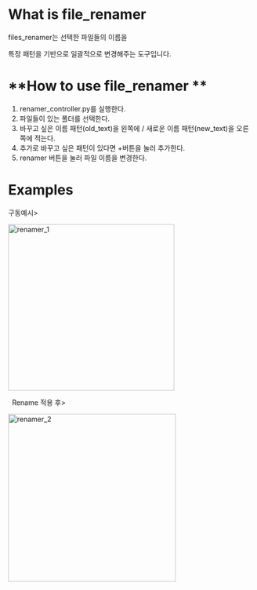 # What is file_renamer

files_renamer는 선택한 파일들의 이름을 

특정 패턴을 기반으로 일괄적으로 변경해주는 도구입니다.

# **How to use file_renamer **

1. renamer_controller.py를 실행한다.
2. 파일들이 있는 폴더를 선택한다.
3. 바꾸고 싶은 이름 패턴(old_text)을 왼쪽에 / 새로운 이름 패턴(new_text)을 오른쪽에 적는다.
4. 추가로 바꾸고 싶은 패턴이 있다면 +버튼을 눌러 추가한다.
5. renamer 버튼을 눌러 파일 이름을 변경한다.

# Examples

구동예시>

<img width="339" alt="renamer_1" src="https://github.com/0jehmi/files_renamer/assets/122579358/a65e8c39-c183-4e66-9a41-7496445099c9">  

&nbsp;
Rename 적용 후>

<img width="342" alt="renamer_2" src="https://github.com/0jehmi/files_renamer/assets/122579358/eb44e175-6657-472a-9c25-f7eade6c7954">
